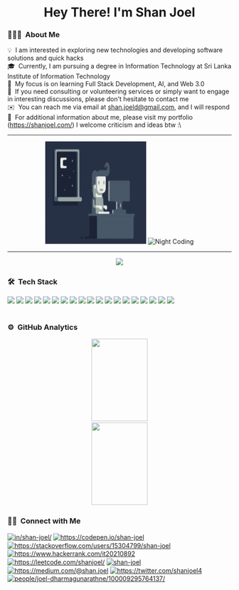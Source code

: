 <!-- <img align="center" alt="Night Coding" src="./developer_med-1.gif" width='80%' height="370px" />
 -->
 <h1 align="center" >Hey There! I'm Shan Joel</h1>

<!-- ## 👋 &nbsp;Hey there! I'm Shan Joel -->

### 👨🏻‍💻 &nbsp;About Me

 💡 &nbsp;I am interested in exploring new technologies and developing software solutions and quick hacks\
🎓 &nbsp;Currently, I am pursuing a degree in Information Technology at Sri Lanka Institute of Information Technology\
🌱 &nbsp;My focus is on learning Full Stack Development, AI, and Web 3.0\
💬 &nbsp;If you need consulting or volunteering services or simply want to engage in interesting discussions, please don't hesitate to contact me\
✉️ &nbsp;You can reach me via email at shan.joeld@gmail.com, and I will respond\
📄 &nbsp;For additional information about me, please visit my portfolio (https://shanjoel.com/) I welcome criticism and ideas btw :\

---

<p align="center">
<img height="230em" width="45%" alt="Night Coding" src="https://raw.githubusercontent.com/AVS1508/AVS1508/master/assets/Night-Coding.gif"/>
<img style="width: 300px; height: 185px;"  alt="Night Coding" src="https://mir-s3-cdn-cf.behance.net/project_modules/max_1200/9f56d629403431.56bf41038c8b0.gif"/>
</p>

---
<p align="center">
<a href="https://github.com/Shan-Joel/github-profile-views-counter">
    <img src="https://camo.githubusercontent.com/9d3304a0b98fa081a6c04b01126ffcecd54b4c9f5be0d9cb0d0a5f6db5c436b8/68747470733a2f2f6b6f6d617265762e636f6d2f67687076632f3f757365726e616d653d7468757368616c2d7368616d696e6461" data-canonical-src="https://komarev.com/ghpvc/?username=Shan-Joel" style="max-width: 100%;">
</a>
</p>

### 🛠 &nbsp;Tech Stack

<img src = "https://img.shields.io/badge/-HTML5-E34F26?style=flat&logo=html5&logoColor=white"> <img src = "https://img.shields.io/badge/-CSS3-1572B6?style=flat&logo=css3&logoColor=white">
<img src="https://img.shields.io/badge/-Bootstrap-563D7C?style=flat&logo=bootstrap&logoColor=white">
<img src="https://img.shields.io/badge/-JavaScript-eed718?style=flat&logo=javascript&logoColor=ffffff">
<img src="https://img.shields.io/badge/-Sass-cc6699?style=flat&logo=sass&logoColor=ffffff">
<img src="https://img.shields.io/badge/-React-000000?style=flat&logo=react&logoColor=00c8ff">
<img src="https://img.shields.io/badge/-MongoDB-4DB33D?style=flat&logo=mongodb&logoColor=FFFFFF">
<img src="https://img.shields.io/badge/-GraphQL-e535ab?style=flat&logo=graphql&logoColor=FFFFFF">
<img src="https://img.shields.io/badge/-MySQL-F29111?style=flat&logo=mysql&logoColor=FFFFFF">
<img src="https://img.shields.io/badge/-Express.js-787878?style=flat">
<img src="https://img.shields.io/badge/-Node.js-3C873A?style=flat&logo=Node.js&logoColor=white">
<img src="https://img.shields.io/badge/-Firebase-FFA611?style=flat&logo=firebase&logoColor=FFFFFF">
<img src="http://img.shields.io/badge/-Google%20Cloud%20Platform-4285F4?style=flat&logo=google%20cloud&logoColor=white">
<img src="https://img.shields.io/badge/-Progressive Web Apps-5A0FC8?style=flat">
<img src="http://img.shields.io/badge/-Git-F1502F?style=flat&logo=git&logoColor=FFFFFF">
<img src="http://img.shields.io/badge/-Github-000000?style=flat&logo=github&logoColor=FFFFFF">
<img src="http://img.shields.io/badge/-VS%20Code-007ACC?style=flat&logo=visual%20studio%20code&logoColor=white">
<img src="http://img.shields.io/badge/-Heroku-430098?style=flat&logo=heroku&logoColor=white">
<img src="http://img.shields.io/badge/-Vercel-black?style=flat&logo=vercel&logoColor=white">
<br>
<br>
### ⚙️ &nbsp;GitHub Analytics

<p align="center">
<a href="https://github.com/Shan-Joel">
   <img height="185em" width="50%" src="https://github-readme-stats.vercel.app/api?username=Shan-Joel&&show_icons=true&title_color=ffffff&icon_color=bb2acf&text_color=daf7dc&bg_color=151515" />
<!--   <img height="180em" src="https://github-readme-stats-eight-theta.vercel.app/api?username=Shan-Joelshow_icons=true&theme=algolia&include_all_commits=true&count_private=true"/> -->
  <img height="185em" width="50%" src="https://github-readme-stats-eight-theta.vercel.app/api/top-langs/?username=Shan-Joel&layout=compact&langs_count=8&theme=algolia"/> 
</a>
</p>

### 🤝🏻 &nbsp;Connect with Me

<!-- <span style="text-align: center;" width="25%" ><a href="https://www.linkedin.com/in/shan-joel/"><img src="https://img.shields.io/badge/-Linkedin-blue"/> Linkein</a> </spam>

<span width="25%"><a href="mailto:shan.joeld@gmail.com"><img src="https://img.shields.io/badge/-Gmail-red"/>Email</a></span>

<span width="25%"><a href="https://www.facebook.com/people/Joel-Dharmagunarathne/100009295764137/"><img align-items="center" src="https://img.shields.io/badge/-Facebook-blue"/> Facebook</a> </span>

<span width="25%"><a href="https://www.behance.net/shan-joel"><img src="https://img.shields.io/badge/-Behance-red"/>Behance</a></span> -->
<p align="left">
<a href="https://www.linkedin.com/in/shan-joel/" target="blank"><img align="center" src="https://raw.githubusercontent.com/rahuldkjain/github-profile-readme-generator/master/src/images/icons/Social/linked-in-alt.svg" alt="in/shan-joel/" height="30" width="40" /></a>
<a href="https://codepen.io/shan-joel" target="blank"><img align="center" src="https://raw.githubusercontent.com/rahuldkjain/github-profile-readme-generator/master/src/images/icons/Social/codepen.svg" alt="https://codepen.io/shan-joel" height="30" width="40" /></a>
<a href="https://stackoverflow.com/users/15304799/shan-joel" target="blank"><img align="center" src="https://raw.githubusercontent.com/rahuldkjain/github-profile-readme-generator/master/src/images/icons/Social/stack-overflow.svg" alt="https://stackoverflow.com/users/15304799/shan-joel" height="30" width="40" /></a>
<a href="https://www.hackerrank.com/it20210892" target="blank"><img align="center" src="https://raw.githubusercontent.com/rahuldkjain/github-profile-readme-generator/master/src/images/icons/Social/hackerrank.svg" alt="https://www.hackerrank.com/it20210892" height="30" width="40" /></a>
<a href="https://leetcode.com/shanjoel/" target="blank"><img align="center" src="https://raw.githubusercontent.com/rahuldkjain/github-profile-readme-generator/master/src/images/icons/Social/leet-code.svg" alt="https://leetcode.com/shanjoel/" height="30" width="40" /></a>
<a href="https://www.behance.net/shan-joel" target="blank"><img align="center" src="https://raw.githubusercontent.com/rahuldkjain/github-profile-readme-generator/master/src/images/icons/Social/behance.svg" alt="shan-joel" height="30" width="40" /></a>
<a href="https://medium.com/@shan.joel" target="blank"><img align="center" src="https://raw.githubusercontent.com/rahuldkjain/github-profile-readme-generator/master/src/images/icons/Social/medium.svg" alt="https://medium.com/@shan.joel" height="30" width="40" /></a>
<a href="https://twitter.com/shanjoel4" target="blank"><img align="center" src="https://raw.githubusercontent.com/rahuldkjain/github-profile-readme-generator/master/src/images/icons/Social/twitter.svg" alt="https://twitter.com/shanjoel4" height="30" width="40" /></a>
<a href="https://fb.com/people/joel-dharmagunarathne/100009295764137/" target="blank"><img align="center" src="https://raw.githubusercontent.com/rahuldkjain/github-profile-readme-generator/master/src/images/icons/Social/facebook.svg" alt="people/joel-dharmagunarathne/100009295764137/" height="30" width="40" /></a>
</p>



